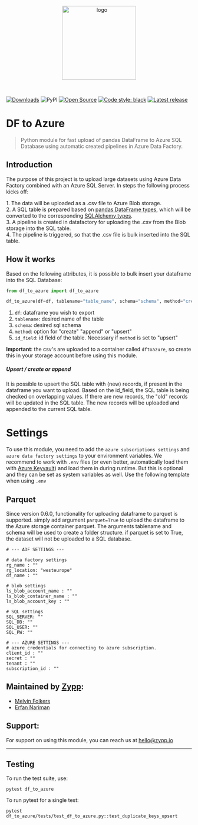 <p align="center">
  <img alt="logo" src="https://www.zypp.io/static/assets/img/logos/zypp/white/500px.png"  width="200"/>
</p><br>

[![Downloads](https://pepy.tech/badge/df_to_azure)](https://pepy.tech/project/keyvault)
![PyPI](https://img.shields.io/pypi/v/df_to_azure)
[![Open Source](https://badges.frapsoft.com/os/v1/open-source.svg?v=103)](https://opensource.org/)
[![Code style: black](https://img.shields.io/badge/code%20style-black-000000.svg)](https://github.com/psf/black)
[![Latest release](https://badgen.net/github/release/zypp-io/df_to_azure)](https://github.com/Naereen/Strapdown.js/releases)

DF to Azure
===

> Python module for fast upload of pandas DataFrame to Azure SQL Database using automatic created pipelines in Azure Data Factory.

## Introduction

The purpose of this project is to upload large datasets using Azure Data Factory combined with an Azure SQL Server.
In steps the following process kicks off:<p>
    1. The data will be uploaded as a .csv file to Azure Blob storage.<br>
    2. A SQL table is prepared based on [pandas DataFrame types](https://pandas.pydata.org/pandas-docs/stable/user_guide/basics.html#basics-dtypes),
which will be converted to the corresponding [SQLAlchemy types](https://docs.sqlalchemy.org/en/14/core/type_basics.html). <br>
    3. A pipeline is created in datafactory for uploading the .csv from the Blob storage into the SQL table.<br>
    4. The pipeline is triggered, so that the .csv file is bulk inserted into the SQL table.<br>

## How it works

Based on the following attributes, it is possible to bulk insert your dataframe into the SQL Database:

```python
from df_to_azure import df_to_azure

df_to_azure(df=df, tablename="table_name", schema="schema", method="create")
```

1. `df`: dataframe you wish to export
2. `tablename`: desired name of the table
3. `schema`: desired sql schema
4. `method`: option for "create" "append" or "upsert"
5. `id_field`: id field of the table. Necessary if `method` is set to "upsert"

**Important**: the csv's are uploaded to a container called `dftoazure`, so create this in your storage account before using this module.

##### Upsert / create or append
It is possible to upsert the SQL table with (new) records, if present in the dataframe you want to upload.
Based on the id_field, the SQL table is being checked on overlapping values.
If there are new records, the "old" records will be updated in the SQL table.
The new records will be uploaded and appended to the current SQL table.

# Settings
To use this module, you need to add the `azure subscriptions settings` and `azure data factory settings` to your environment variables.
We recommend to work with `.env` files (or even better, automatically load them with [Azure Keyvault](https://pypi.org/project/keyvault/)) and load them in during runtime. But this is optional and they can be set as system variables as well.
Use the following template when using `.env`

## Parquet
Since version 0.6.0, functionality for uploading dataframe to parquet is supported. simply add argument `parquet=True` to upload the dataframe to the Azure storage container parquet.
The arguments tablename and schema will be used to create a folder structure. if parquet is set to True, the dataset will not be uploaded to a SQL database.

```text
# --- ADF SETTINGS ---

# data factory settings
rg_name : ""
rg_location: "westeurope"
df_name : ""

# blob settings
ls_blob_account_name : ""
ls_blob_container_name : ""
ls_blob_account_key : ""

# SQL settings
SQL_SERVER: ""
SQL_DB: ""
SQL_USER: ""
SQL_PW: ""

# --- AZURE SETTINGS ---
# azure credentials for connecting to azure subscription.
client_id : ""
secret : ""
tenant : ""
subscription_id : ""
```

## Maintained by [Zypp](https://github.com/zypp-io):
- [Melvin Folkers](https://github.com/melvinfolkers)
- [Erfan Nariman](https://github.com/erfannariman)

## Support:
For support on using this module, you can reach us at [hello@zypp.io](mailto:hello@zypp.io)

---

## Testing

To run the test suite, use:

```commandline
pytest df_to_azure
```

To run pytest for a single test:
```commandline
pytest df_to_azure/tests/test_df_to_azure.py::test_duplicate_keys_upsert
```
